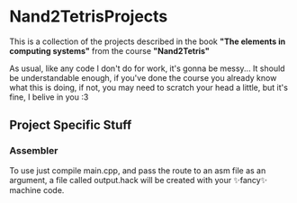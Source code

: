 # Nand2TetrisProjects

This is a collection of the projects described in the book **"The elements in computing systems"**  from the course **"Nand2Tetris"**

As usual, like any code I don't do for work, it's gonna be messy... 
It should be understandable enough, if you've done the course you already know what this is doing, if not, you may need to scratch your head a little, but it's fine, I belive in you :3 

## Project Specific Stuff
### Assembler
To use just compile main.cpp, and pass the route to an asm file as an argument, a file called output.hack will be created with your ✨fancy✨ machine code.

